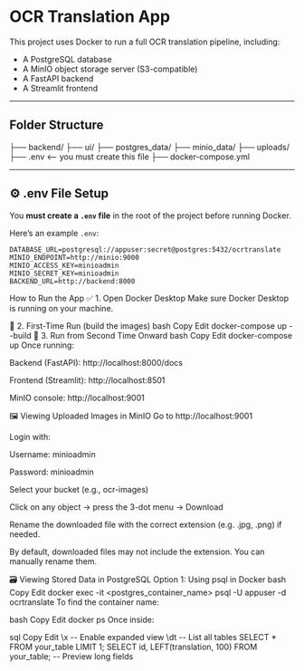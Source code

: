 # OCR Translation App 

This project uses Docker to run a full OCR translation pipeline, including:
- A PostgreSQL database
- A MinIO object storage server (S3-compatible)
- A FastAPI backend
- A Streamlit frontend

---

##  Folder Structure

├── backend/
├── ui/
├── postgres_data/
├── minio_data/
├── uploads/
├── .env <-- you must create this file
├── docker-compose.yml


---

## ⚙️ .env File Setup

You **must create a `.env` file** in the root of the project before running Docker.

Here’s an example `.env`:

```env
DATABASE_URL=postgresql://appuser:secret@postgres:5432/ocrtranslate
MINIO_ENDPOINT=http://minio:9000
MINIO_ACCESS_KEY=minioadmin
MINIO_SECRET_KEY=minioadmin
BACKEND_URL=http://backend:8000
```
 How to Run the App
✅ 1. Open Docker Desktop
Make sure Docker Desktop is running on your machine.

🔨 2. First-Time Run (build the images)
bash
Copy
Edit
docker-compose up --build
🚀 3. Run from Second Time Onward
bash
Copy
Edit
docker-compose up
Once running:

Backend (FastAPI): http://localhost:8000/docs

Frontend (Streamlit): http://localhost:8501

MinIO console: http://localhost:9001

🖼️ Viewing Uploaded Images in MinIO
Go to http://localhost:9001

Login with:

Username: minioadmin

Password: minioadmin

Select your bucket (e.g., ocr-images)

Click on any object → press the 3-dot menu → Download

Rename the downloaded file with the correct extension (e.g. .jpg, .png) if needed.

By default, downloaded files may not include the extension. You can manually rename them.

🗃️ Viewing Stored Data in PostgreSQL
Option 1: Using psql in Docker
bash
Copy
Edit
docker exec -it <postgres_container_name> psql -U appuser -d ocrtranslate
To find the container name:

bash
Copy
Edit
docker ps
Once inside:

sql
Copy
Edit
\x                            -- Enable expanded view
\dt                           -- List all tables
SELECT * FROM your_table LIMIT 1;
SELECT id, LEFT(translation, 100) FROM your_table; -- Preview long fields
